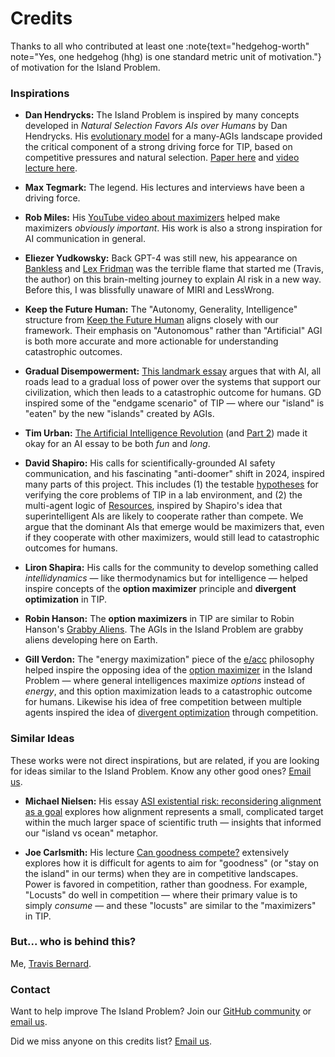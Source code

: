 # Credits


Thanks to all who contributed at least one :note{text="hedgehog-worth" note="Yes, one hedgehog (hhg) is one standard metric unit of motivation."} of motivation for the Island Problem. 


### Inspirations

 - **Dan Hendrycks:** The Island Problem is inspired by many concepts developed in *Natural Selection Favors AIs over Humans* by Dan Hendrycks. His [evolutionary model](https://arxiv.org/abs/2303.16200) for a many-AGIs landscape provided the critical component of a strong driving force for TIP, based on competitive pressures and natural selection. [Paper here](https://arxiv.org/abs/2303.16200) and [video lecture here](https://www.youtube.com/watch?v=Hod8GeqI9yQ).

- **Max Tegmark:** The legend. His lectures and interviews have been a driving force.

- **Rob Miles:** His [YouTube video about maximizers](https://www.youtube.com/watch?v=Ao4jwLwT36M) helped make maximizers *obviously important*. His work is also a strong inspiration for AI communication in general.

- **Eliezer Yudkowsky:** Back GPT-4 was still new, his appearance on [Bankless](https://www.youtube.com/watch?v=gA1sNLL6yg4&t=2851s) and [Lex Fridman](https://www.youtube.com/watch?v=AaTRHFaaPG8&t=30s) was the terrible flame that started me (Travis, the author) on this brain-melting journey to explain AI risk in a new way. Before this, I was blissfully unaware of MIRI and LessWrong.

- **Keep the Future Human:** The "Autonomy, Generality, Intelligence" structure from [Keep the Future Human](https://keepthefuturehuman.ai) aligns closely with our framework. Their emphasis on "Autonomous" rather than "Artificial" AGI is both more accurate and more actionable for understanding catastrophic outcomes.

- **Gradual Disempowerment:** [This landmark essay](https://gradual-disempowerment.ai/) argues that with AI, all roads lead to a gradual loss of power over the systems that support our civilization, which then leads to a catastrophic outcome for humans. GD inspired some of the "endgame scenario" of TIP — where our "island" is "eaten" by the new "islands" created by AGIs.

- **Tim Urban:** [The Artificial Intelligence Revolution](https://waitbutwhy.com/2015/01/artificial-intelligence-revolution-1.html) (and [Part 2](https://waitbutwhy.com/2015/01/artificial-intelligence-revolution-2.html)) made it okay for an AI essay to be both *fun* and *long*.

- **David Shapiro:** His calls for scientifically-grounded AI safety communication, and his fascinating "anti-doomer" shift in 2024, inspired many parts of this project. This includes (1) the testable [hypotheses](/hypotheses) for verifying the core problems of TIP in a lab environment, and (2) the multi-agent logic of [Resources](/#resources), inspired by Shapiro's idea that superintelligent AIs are likely to cooperate rather than compete. We argue that the dominant AIs that emerge would be maximizers that, even if they cooperate with other maximizers, would still lead to catastrophic outcomes for humans.

- **Liron Shapira:** His calls for the community to develop something called *intellidynamics* — like thermodynamics but for intelligence — helped inspire concepts of the **option maximizer** principle and **divergent optimization** in TIP.

- **Robin Hanson:** The **option maximizers** in TIP are similar to Robin Hanson's [Grabby Aliens](https://grabbyaliens.com/). The AGIs in the Island Problem are grabby aliens developing here on Earth.

- **Gill Verdon:** The "energy maximization" piece of the [e/acc](https://en.wikipedia.org/wiki/Effective_accelerationism?utm_source=chatgpt.com) philosophy helped inspire the opposing idea of the [option maximizer](/#they-want-options) in the Island Problem — where general intelligences maximize *options* instead of *energy*, and this option maximization leads to a catastrophic outcome for humans. Likewise his idea of free competition between multiple agents inspired the idea of [divergent optimization](/framework#divergent-optimization) through competition.

### Similar Ideas

These works were not direct inspirations, but are related, if you are looking for ideas similar to the Island Problem. Know any other good ones? [Email us](mailto:humans@islandproblem.org).

- **Michael Nielsen:** His essay [ASI existential risk: reconsidering alignment as a goal](https://michaelnotebook.com/xriskbrief/index.html) explores how alignment represents a small, complicated target within the much larger space of scientific truth — insights that informed our "island vs ocean" metaphor.

- **Joe Carlsmith:** His lecture [Can goodness compete?](https://joecarlsmith.com/2025/07/17/video-and-transcript-of-talk-on-goodness-and-competition) extensively explores how it is difficult for agents to aim for "goodness" (or "stay on the island" in our terms) when they are in competitive landscapes. Power is favored in competition, rather than goodness. For example, "Locusts" do well in competition — where their primary value is to simply *consume* — and these "locusts" are similar to the "maximizers" in TIP.

### But... who is behind this?

Me, [Travis Bernard](https://x.com/trvb_).

<!--I keep a low profile.-->

<!--

More about me? Okay:

- I have an art/philosophy/dev background. That's why the essay is massively over-designed, lol.
- I grew up in the boonies, and went to [Chico State](https://www.csuchico.edu/). 
- I run a bootstrapped [startup](https://creek.org) that builds a website framework for nonprofit media organizations. 
- Here's my [X](https://x.com/trvb_), though I don't really post anything.
-->

### Contact

Want to help improve The Island Problem? Join our [GitHub community](https://github.com/islandproblem/islandproblem) or [email us](mailto:humans@islandproblem.org).

Did we miss anyone on this credits list? [Email us](mailto:humans@islandproblem.org).